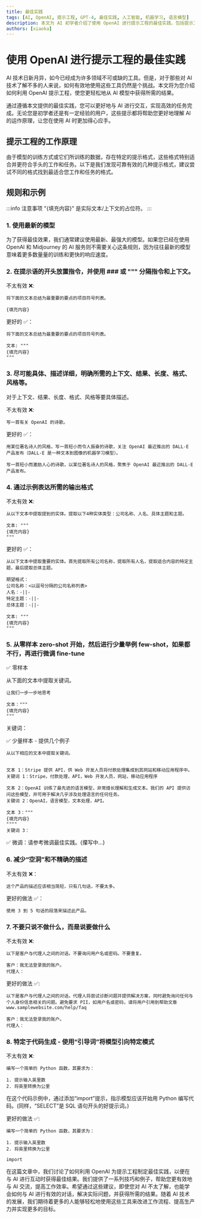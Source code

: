```yaml
---
title: 最佳实践
tags: [AI, OpenAI, 提示工程, GPT-4, 最佳实践, 人工智能, 机器学习, 语言模型]
description: 本文为 AI 初学者介绍了使用 OpenAI 进行提示工程的最佳实践，包括提示工程的工作原理、规则和示例。文章帮助您更好地理解如何利用 OpenAI 的强大功能，提高您与 AI 的协作效果。
authors: [xiaoka]
---
```


# 使用 OpenAI 进行提示工程的最佳实践

AI 技术日新月异，如今已经成为许多领域不可或缺的工具。但是，对于那些对 AI 技术了解不多的人来说，如何有效地使用这些工具仍然是个挑战。本文将为您介绍如何利用 OpenAI 提示工程，使您更轻松地从 AI 模型中获得所需的结果。

通过遵循本文提供的最佳实践，您可以更好地与 AI 进行交互，实现高效的任务完成。无论您是初学者还是有一定经验的用户，这些提示都将帮助您更好地理解 AI 的运作原理，让您在使用 AI 时更加得心应手。

<!--truncate-->

## 提示工程的工作原理

由于模型的训练方式或它们所训练的数据，存在特定的提示格式，这些格式特别适合并更符合手头的工作和任务。以下是我们发现可靠有效的几种提示格式，建议尝试不同的格式找到最适合您工作和任务的格式。

## 规则和示例

:::info 注意事项
"{填充内容}" 是实际文本/上下文的占位符。
:::

### 1. 使用最新的模型

为了获得最佳效果，我们通常建议使用最新、最强大的模型。如果您已经在使用 OpenAI 和 Midjourney 的 AI 服务则不需要关心这条规则，因为往往最新的模型意味着更多数量量的训练和更快的响应速度。

### 2. 在提示语的开头放置指令，并使用 ### 或 """ 分隔指令和上下文。

不太有效 ❌:

```
将下面的文本总结为最重要的要点的项目符号列表。

{填充内容}
```

更好的 ✅：

```
将下面的文本总结为最重要的要点的项目符号列表。

文本: """
{填充内容}
"""
```

### 3. 尽可能具体、描述详细，明确所需的上下文、结果、长度、格式、风格等。

对于上下文、结果、长度、格式、风格等要具体描述。

不太有效 ❌:

```
写一首有关 OpenAI 的诗歌。
```

更好的 ✅：

```
用某位著名诗人的风格，写一首短小而令人振奋的诗歌，关注 OpenAI 最近推出的 DALL-E 产品发布（DALL-E 是一种文本到图像的机器学习模型）。

写一首短小而激励人心的诗歌，以某位著名诗人的风格，聚焦于 OpenAI 最近推出的 DALL-E 产品发布。
```

### 4. 通过示例表达所需的输出格式

不太有效 ❌:

```
从以下文本中提取提到的实体。提取以下4种实体类型：公司名称、人名、具体主题和主题。

文本: """
{填充内容}
"""
```

更好的 ✅：

```
从以下文本中提取重要的实体。首先提取所有公司名称，提取所有人名，提取适合内容的特定主题，最后提取总体主题。

期望格式：
公司名称：<以逗号分隔的公司名称列表>
人名：-||-
特定主题：-||-
总体主题：-||-

文本: """
{填充内容}
"""
```

### 5. 从零样本 zero-shot 开始，然后进行少量举例 few-shot，如果都不行，再进行微调 fine-tune

✅ 零样本

从下面的文本中提取关键词。

```
让我们一步一步地思考

文本："""
{填充内容}
"""
```

关键词：

✅ 少量样本 - 提供几个例子

```
从以下相应的文本中提取关键词。


文本 1：Stripe 提供 API，供 Web 开发人员将付款处理集成到其网站和移动应用程序中。
关键词 1：Stripe，付款处理，API，Web 开发人员，网站，移动应用程序

文本 2：OpenAI 训练了最先进的语言模型，非常擅长理解和生成文本。我们的 API 提供访问这些模型，并可用于解决几乎涉及处理语言的任何任务。
关键词 2：OpenAI，语言模型，文本处理，API。

文本 3："""
{填充内容}
""""
关键词 3：
```

✅ 微调：请参考微调最佳实践。{攥写中...} <!-- source: https://docs.google.com/document/d/1h-GTjNDDKPKU_Rsd0t1lXCAnHltaXTAzQ8K2HRhQf9U/edit# -->

### 6. 减少“空洞”和不精确的描述

不太有效 ❌：

```
这个产品的描述应该相当简短，只有几句话，不要太多。
```

更好的做法 ✅：

```
使用 3 到 5 句话的段落来描述此产品。
```

### 7. 不要只说不做什么，而是说要做什么

不太有效 ❌:

```
以下是客户与代理人之间的对话。不要询问用户名或密码。不要重复。

客户：我无法登录我的账户。
代理人：
```

更好的做法 ✅:

```
以下是客户与代理人之间的对话。代理人将尝试诊断问题并提供解决方案，同时避免询问任何与个人身份信息相关的问题。避免要求 PII，如用户名或密码，请将用户引用到帮助文章www.samplewebsite.com/help/faq

客户：我无法登录我的账户。
代理人：
```

### 8. 特定于代码生成 - 使用“引导词”将模型引向特定模式

不太有效 ❌:

```
编写一个简单的 Python 函数，其要求为：

1. 提示输入英里数
2. 将英里转换为公里
```

在这个代码示例中，通过添加“import”提示，指示模型应该开始用 Python 编写代码。(同样，“SELECT”是 SQL 语句开头的好提示词。)

更好的做法 ✅:

```
编写一个简单的 Python 函数，其要求为：

1. 提示输入英里数
2. 将英里转换为公里

import
```

在这篇文章中，我们讨论了如何利用 OpenAI 为提示工程制定最佳实践，以便在与 AI 进行互动时获得最佳结果。我们提供了一系列技巧和例子，帮助您更有效地与 AI 交流，提高工作效率。希望通过这些建议，即使您对 AI 不太了解，也能学会如何与 AI 进行有效的对话，解决实际问题，并获得所需的结果。随着 AI 技术的发展，我们期待着更多的人能够轻松地使用这些工具来改进工作流程、提高生产力并实现更多的目标。
